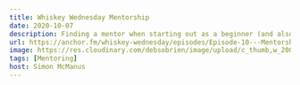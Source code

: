 ```yaml
---
title: Whiskey Wednesday Mentorship
date: 2020-10-07
description: Finding a mentor when starting out as a beginner (and also after) is important and not always an easy task. In this episode, we will talk about everything you need to know when looking for a mentor, or becoming a mentor.
url: https://anchor.fm/whiskey-wednesday/episodes/Episode-10---Mentorship-eko1me
image: https://res.cloudinary.com/debsobrien/image/upload/c_thumb,w_200,g_face/v1607350753/debbie.codes/podcasts/whiskey-wednesday_ziyfbx.jpg
tags: [Mentoring]
host: Simon McManus
---
```

